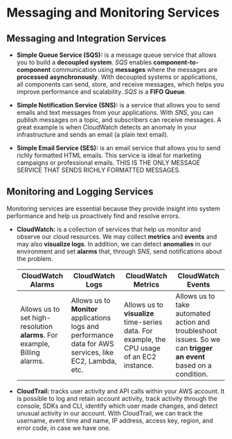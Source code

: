 # Messaging and Monitoring Services

## Messaging and Integration Services

- **Simple Queue Service (SQS):** is a message queue service that allows you to build a **decoupled system**. *SQS* enables **component-to-component** communication using **messages** where the messages are **processed** **asynchronously**. With decoupled systems or applications, all components can send, store, and receive messages, which helps you improve performance and scalability. *SQS* is a **FIFO Queue**.

- **Simple Notification Service (SNS):** is a service that allows you to send emails and text messages from your applications. With *SNS*, you can publish messages on a topic, and subscribers can receive messages. A great example is when CloudWatch detects an anomaly in your infrastructure and sends an email (a plain text email).

- **Simple Email Service (SES):** is an email service that allows you to send richly formatted HTML emails. This service is ideal for marketing campaigns or professional emails. THIS IS THE ONLY MESSAGE SERVICE THAT SENDS RICHLY FORMATTED MESSAGES.

## Monitoring and Logging Services

Monitoring services are essential because they provide insight into system performance and help us proactively find and resolve errors.

- **CloudWatch:** is a collection of services that help us monitor and observe our cloud resources. We may collect **metrics** and **events** and may also **visualize logs**. In addition, we can detect **anomalies** in our environment and set **alarms** that, through *SNS*, send notifications about the problem.

    | CloudWatch Alarms | CloudWatch Logs | CloudWatch Metrics | CloudWatch Events |
    |-------------------|-----------------|--------------------|-------------------|
    | Allows us to set high-resolution **alarms**. For example, Billing alarms. | Allows us to **Monitor** applications logs and performance data for AWS services, like EC2, Lambda, etc. | Allows us to **visualize** time-series data. For example, the CPU usage of an EC2 instance. | Allows us to take automated action and troubleshoot issues. So we can **trigger an event** based on a condition. |

- **CloudTrail:** tracks user activity and API calls within your AWS account. It is possible to log and retain account activity, track activity through the console, SDKs and CLI, identify which user made changes, and detect unusual activity in our account. With CloudTrail, we can track the username, event time and name, IP address, access key, region, and error code, in case we have one.
